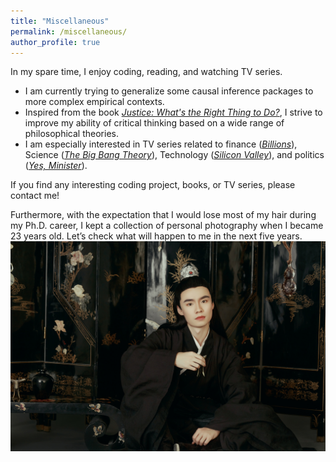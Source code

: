 ```yaml
---
title: "Miscellaneous"
permalink: /miscellaneous/
author_profile: true
---
```


In my spare time, I enjoy coding, reading, and watching TV series. 
-	I am currently trying to generalize some causal inference packages to more complex empirical contexts.
-	Inspired from the book [*Justice: What's the Right Thing to Do?*](https://en.wikipedia.org/wiki/Justice:_What%27s_the_Right_Thing_to_Do%3F), I strive to improve my ability of critical thinking based on a wide range of philosophical theories.
-	I am especially interested in TV series related to finance ([*Billions*](https://en.wikipedia.org/wiki/Billions_(TV_series))), Science ([*The Big Bang Theory*](https://en.wikipedia.org/wiki/The_Big_Bang_Theory)), Technology ([*Silicon Valley*](https://en.wikipedia.org/wiki/Silicon_Valley_(TV_series))), and politics ([*Yes, Minister*](https://en.wikipedia.org/wiki/Yes_Minister)).

If you find any interesting coding project, books, or TV series, please contact me!

Furthermore, with the expectation that I would lose most of my hair during my Ph.D. career, I kept a collection of personal photography when I became 23 years old. Let’s check what will happen to me in the next five years.
<br/><img src='/images/cx_personal.jpeg'>
